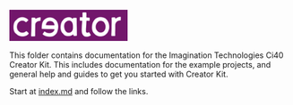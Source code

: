 ![Creator Logo](../images/creatorlogo.png)

This folder contains documentation for the Imagination Technologies Ci40 Creator Kit. This includes documentation for the example projects, and general help and guides to get you started with Creator Kit.

Start at [index.md](index.md) and follow the links.
